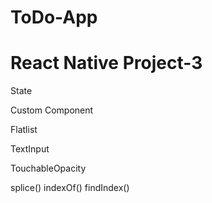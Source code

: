 # ToDo-App
# React Native Project-3

State

Custom Component

Flatlist

TextInput

TouchableOpacity

splice()
indexOf()
findIndex()


